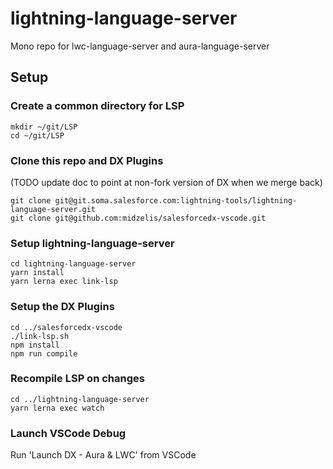 # lightning-language-server
Mono repo for lwc-language-server and aura-language-server

## Setup

### Create a common directory for LSP

```
mkdir ~/git/LSP
cd ~/git/LSP
```

### Clone this repo and DX Plugins 
(TODO update doc to point at non-fork version of DX when we merge back)

```
git clone git@git.soma.salesforce.com:lightning-tools/lightning-language-server.git
git clone git@github.com:midzelis/salesforcedx-vscode.git
```

### Setup lightning-language-server

```
cd lightning-language-server
yarn install
yarn lerna exec link-lsp
```

### Setup the DX Plugins

```
cd ../salesforcedx-vscode
./link-lsp.sh
npm install
npm run compile
```

### Recompile LSP on changes
```
cd ../lightning-language-server
yarn lerna exec watch
```

### Launch VSCode Debug
Run 'Launch DX - Aura & LWC' from VSCode
